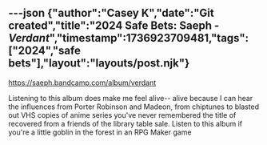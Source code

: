 ---json
{"author":"Casey K","date":"Git created","title":"2024 Safe Bets: Saeph - _Verdant_","timestamp":1736923709481,"tags":["2024","safe bets"],"layout":"layouts/post.njk"}
---
https://saeph.bandcamp.com/album/verdant

Listening to this album does make me feel alive-- alive because I can hear the influences from Porter Robinson and Madeon, from chiptunes to blasted out VHS copies of anime series you&#x27;ve never remembered the title of recovered from a friends of the library table sale. Listen to this album if you&#x27;re a little goblin in the forest in an RPG Maker game
